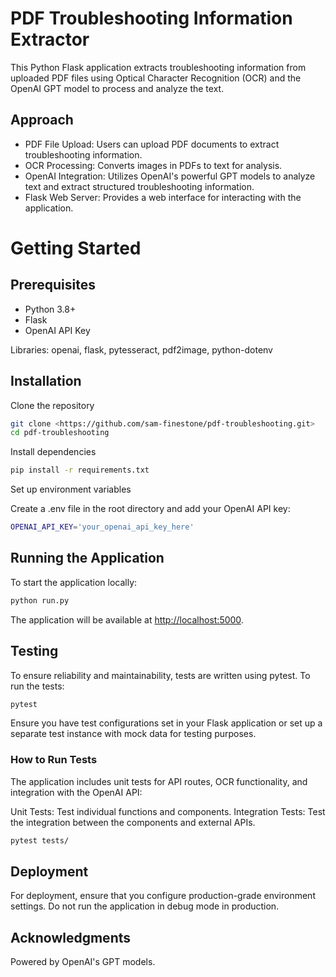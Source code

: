 # PDF Troubleshooting Information Extractor
This Python Flask application extracts troubleshooting information from uploaded PDF files using Optical Character Recognition (OCR) and the OpenAI GPT model to process and analyze the text. 

## Approach

- PDF File Upload: Users can upload PDF documents to extract troubleshooting information.
- OCR Processing: Converts images in PDFs to text for analysis.
- OpenAI Integration: Utilizes OpenAI's powerful GPT models to analyze text and extract structured troubleshooting information.
- Flask Web Server: Provides a web interface for interacting with the application.

# Getting Started

## Prerequisites

- Python 3.8+
- Flask
- OpenAI API Key

Libraries: openai, flask, pytesseract, pdf2image, python-dotenv

## Installation
Clone the repository
```bash
git clone <https://github.com/sam-finestone/pdf-troubleshooting.git>
cd pdf-troubleshooting
```

Install dependencies

```bash
pip install -r requirements.txt
```

Set up environment variables

Create a .env file in the root directory and add your OpenAI API key:

```bash
OPENAI_API_KEY='your_openai_api_key_here'
```

## Running the Application
To start the application locally:

```bash
python run.py
```

The application will be available at <http://localhost:5000>.

## Testing
To ensure reliability and maintainability, tests are written using pytest. To run the tests:

```bash
pytest
```

Ensure you have test configurations set in your Flask application or set up a separate test instance with mock data for testing purposes.

### How to Run Tests
The application includes unit tests for API routes, OCR functionality, and integration with the OpenAI API:

Unit Tests: Test individual functions and components.
Integration Tests: Test the integration between the components and external APIs.

```bash
pytest tests/
```

## Deployment
For deployment, ensure that you configure production-grade environment settings. Do not run the application in debug mode in production.

## Acknowledgments
Powered by OpenAI's GPT models.
